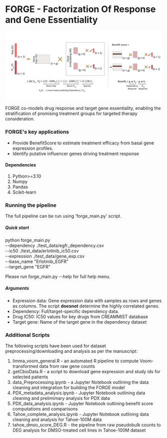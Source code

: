 
# FORGE - Factorization Of Response and Gene Essentiality

![Model Architecture](FORGE.png)

FORGE co-models drug response and target gene essentiality, enabling the stratification 
of promising treatment groups for targeted therapy consideration. 

### FORGE's key applications
- Provide BenefitScore to estimate treatment efficacy from basal gene expression profiles.
- Identify putative influencer genes driving treatment response

#### Dependencies
1. Python>=3.10
2. Numpy
3. Pandas
4. Scikit-learn

### Running the pipeline

The full pipeline can be run using 'forge_main.py' script. 

##### Quick start
python forge_main.py \
    --dependency ./test_data/egfr_dependency.csv \
    --ic50 ./test_data/erlotinib_ic50.csv \
    --expression ./test_data/gene_exp.csv \
    --base_name "Erlotinib_EGFR" \
    --target_gene "EGFR"
    
Please run forge_main.py --help for full help menu.

##### Arguments
  - Expression data: Gene expression data with samples as rows and genes as columns. The script **doesnot** determine the highly correlated genes.
  - Dependency: Full/target-specific dependency data.
  - Drug IC50: IC50 values for key drugs from CREAMMIST database
  - Target gene: Name of the target gene in the dependency dataset

### Additional Scripts

The following scripts have been used for dataset preprocessing/downloading and analysis as per the manuscript:

1. limma_voom_general.R - an automated R pipeline to compute Voom-transformed data from raw gene counts
2. getCbioData.R - a script to download gene expression and study ids for selected patients
3. data_Preprocessing.ipynb - a Jupyter Notebook outlining the data cleaning and integration for
   building the FORGE model
4. PDX_metadata_analysis.ipynb - Jupyter Notebook outlining data cleaning and prelimimary analysis for PDX data
5. PDX_data_analysis.ipynb - Jupyter Notebook outlining benefit score computations and comparisons
6. Tahoe_complete_analysis.ipynb - Jupyter Notebook outlining data cleaning and analysis for Tahoe-100M data
7. tahoe_dmso_score_DEG.R - the pipeline from raw pseudobulk counts to DEG analysis for DMSO-treated cell lines
   in Tahoe-100M dataset 



